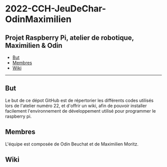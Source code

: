 # 2022-CCH-JeuDeChar-OdinMaximilien
 Projet Raspberry Pi, atelier de robotique, Maximilien &amp; Odin
---
- [But](#but)
- [Membres](#membres)
- [Wiki](#wiki)
---
## But
Le but de ce dépot GitHub est de répertorier les différents codes utilisés lors de l'atelier numéro 22, et d'offrir un wiki, afin de pouvoir installer facilement l'environnement de développement utilisé pour programmer le raspberry pi.

## Membres
L'équipe est composée de Odin Beuchat et de Maximilien Moritz.

## Wiki
<!-- Liste des Pages du wiki ici -->
